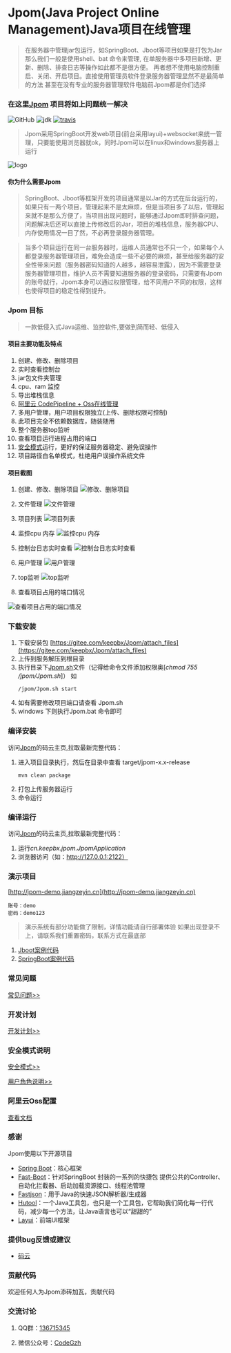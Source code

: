 # Jpom(Java Project Online Management)Java项目在线管理

> 在服务器中管理jar包运行，如SpringBoot、Jboot等项目如果是打包为Jar那么我们一般是使用shell、bat 命令来管理, 
> 在单服务器中多项目新增、更新、删除、排查日志等操作如此都不是很方便。
> 再者想不使用电脑控制重启、关闭、开启项目。直接使用管理员软件登录服务器管理显然不是最简单的方法
> 甚至在没有专业的服务器管理软件电脑前Jpom都是你们选择


###  在这里[Jpom](https://gitee.com/keepbx/Jpom) 项目将如上问题统一解决

![GitHub](https://img.shields.io/github/license/jiangzeyin/jpom.svg?style=flat)
![jdk](https://img.shields.io/badge/JDK-1.8+-green.svg)
[![travis](https://travis-ci.org/jiangzeyin/jpom.svg?branch=master)](https://travis-ci.org/jiangzeyin/jpom)


> Jpom采用SpringBoot开发web项目(前台采用layui)+websocket来统一管理，只要能使用浏览器就ok，同时Jpom可以在linux和windows服务器上运行

![logo](/doc/logo.png)

#### 你为什么需要Jpom

> SpringBoot、Jboot等框架开发的项目通常是以Jar的方式在后台运行的，如果只有一两个项目，管理起来不是太麻烦，但是当项目多了以后，管理起来就不是那么方便了，当项目出现问题时，能够通过Jpom即时排查问题，问题解决后还可以直接上传修改后的Jar，项目的堆栈信息，服务器CPU、内存使用情况一目了然，不必再登录服务器管理。

> 当多个项目运行在同一台服务器时，运维人员通常也不只一个，如果每个人都登录服务器管理项目，难免会造成一些不必要的麻烦，甚至给服务器的安全性带来问题（服务器密码知道的人越多，越容易泄露），因为不需要登录服务器管理项目，维护人员不需要知道服务器的登录密码，只需要有Jpom的账号就行，Jpom本身可以通过权限管理，给不同用户不同的权限，这样也使得项目的稳定性得到提升。

### Jpom 目标

> 一款低侵入式Java运维、监控软件,要做到简而轻、低侵入

#### 项目主要功能及特点

1. 创建、修改、删除项目
2. 实时查看控制台
3. jar包文件夹管理
4. cpu、ram 监控
5. 导出堆栈信息
6. [阿里云 CodePipeline + Oss在线管理](/doc/CodePipeline-Oss.md)
7. 多用户管理，用户项目权限独立(上传、删除权限可控制)
8. 此项目完全不依赖数据库，随装随用
9. 整个服务器top监听
10. 查看项目运行进程占用的端口
11. [安全模式](/doc/safeMode.md)运行，更好的保证服务器稳定、避免误操作
12. 项目路径白名单模式，杜绝用户误操作系统文件


#### 项目截图

1. 创建、修改、删除项目
![修改、删除项目](/doc/images/edit_del.png)

3. 文件管理
![文件管理](/doc/images/file.png)

4. 项目列表
![项目列表](/doc/images/list.png)

5. 监控cpu 内存
![ 监控cpu 内存](/doc/images/cup_ram.png)

6. 控制台日志实时查看
![控制台日志实时查看](/doc/images/console.png)

7. 用户管理
![用户管理](/doc/images/user_list.png)

8. top监听
![top监听](/doc/images/top.png)

9. 查看项目占用的端口情况

![查看项目占用的端口情况](/doc/images/port.png)

### 下载安装

1. 下载安装包 [https://gitee.com/keepbx/Jpom/attach_files](https://gitee.com/keepbx/Jpom/attach_files)
2. 上传到服务解压到根目录
3. 执行目录下[Jpom.sh](/script/Jpom.sh)文件（记得给命令文件添加权限奥[*chmod  755 /jpom/Jpom.sh*]）
    如
    ```
    /jpom/Jpom.sh start
    ```
4. 如有需要修改项目端口请查看 Jpom.sh
5. windows 下则执行Jpom.bat 命令即可

### 编译安装

访问[Jpom](https://gitee.com/keepbx/Jpom)的码云主页,拉取最新完整代码：
 
1. 进入项目目录执行，然后在目录中查看 target/jpom-x.x-release
    ```
    mvn clean package
    ```
3. 打包上传服务器运行
4. 命令运行

### 编译运行

访问[Jpom](https://gitee.com/keepbx/Jpom)的码云主页,拉取最新完整代码：

1. 运行*cn.keepbx.jpom.JpomApplication*
2. 浏览器访问（如：http://127.0.0.1:2122）

### 演示项目

   [http://jpom-demo.jiangzeyin.cn](http://jpom-demo.jiangzeyin.cn)
   
    账号：demo
    密码：demo123
    
   > 演示系统有部分功能做了限制，详情功能请自行部署体验
   > 如果出现登录不上，请联系我们重置密码，联系方式在最底部
    
   1. [Jboot案例代码](https://gitee.com/keepbx/Jpom-demo-case/tree/master/jboot-test)
   2. [SpringBoot案例代码](https://gitee.com/keepbx/Jpom-demo-case/tree/master/springboot-test)

### 常见问题

[常见问题>>](/FQA.md)

### 开发计划

[开发计划>>](/PLANS.md)

### 安全模式说明

[安全模式>>](/doc/safeMode.md)  

[用户角色说明>>](/doc/safeMode.md#用户权限说明)

### 阿里云Oss配置

[查看文档](/doc/CodePipeline-Oss.md)


### 感谢
 Jpom使用以下开源项目
  - [Spring Boot](https://github.com/spring-projects/spring-boot)：核心框架
  - [Fast-Boot](https://gitee.com/keepbx/common-parent)：针对SpringBoot 封装的一系列的快捷包 提供公共的Controller、自动化拦截器、启动加载资源接口、线程池管理
  - [Fastjson](https://github.com/alibaba/fastjson)：用于Java的快速JSON解析器/生成器
  - [Hutool](https://gitee.com/loolly/hutool)：一个Java工具包，也只是一个工具包，它帮助我们简化每一行代码，减少每一个方法，让Java语言也可以“甜甜的”
  - [Layui](https://gitee.com/sentsin/layui)：前端UI框架
  

### 提供bug反馈或建议

- [码云](https://gitee.com/keepbx/Jpom/issues)

### 贡献代码
  欢迎任何人为Jpom添砖加瓦，贡献代码
  
### 交流讨论

  1. QQ群：[136715345](https://shang.qq.com/wpa/qunwpa?idkey=93ff8d8a37a436b752fe38d32075bb1b32a8e0b3d3ff19d0b541ca840433f561)
  
  2. 微信公众号：[CodeGzh](/doc/CodeGzh-QrCode.jpg)
  
  

